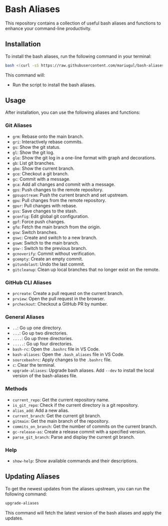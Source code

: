 # Bash Aliases

This repository contains a collection of useful bash aliases and functions to enhance your command-line productivity.

## Installation

To install the bash aliases, run the following command in your terminal:

```bash
bash <(curl -sS https://raw.githubusercontent.com/mariugul/bash-aliases/main/install.sh)
```

This command will:
- Run the script to install the bash aliases.

## Usage

After installation, you can use the following aliases and functions:

### Git Aliases
- `grm`: Rebase onto the main branch.
- `gri`: Interactively rebase commits.
- `gs`: Show the git status.
- `gl`: Show the git log.
- `glo`: Show the git log in a one-line format with graph and decorations.
- `gb`: List git branches.
- `gbo`: Show the current branch.
- `gco`: Checkout a git branch.
- `gc`: Commit with a message.
- `gca`: Add all changes and commit with a message.
- `gps`: Push changes to the remote repository.
- `gpsupstream`: Push the current branch and set upstream.
- `gpu`: Pull changes from the remote repository.
- `gpur`: Pull changes with rebase.
- `gss`: Save changes to the stash.
- `gconfig`: Edit global git configuration.
- `gpf`: Force push changes.
- `gfo`: Fetch the main branch from the origin.
- `gsw`: Switch branches.
- `gswc`: Create and switch to a new branch.
- `gswm`: Switch to the main branch.
- `gsw-`: Switch to the previous branch.
- `gcnoverify`: Commit without verification.
- `gcempty`: Create an empty commit.
- `gitundolast`: Undo the last commit.
- `gitcleanup`: Clean up local branches that no longer exist on the remote.

### GitHub CLI Aliases
- `prcreate`: Create a pull request on the current branch.
- `prview`: Open the pull request in the browser.
- `prcheckout`: Checkout a GitHub PR by number.

### General Aliases
- `..`: Go up one directory.
- `...`: Go up two directories.
- `....`: Go up three directories.
- `.....`: Go up four directories.
- `bash-rc`: Open the `.bashrc` file in VS Code.
- `bash-aliases`: Open the `.bash_aliases` file in VS Code.
- `sourcebashrc`: Apply changes to the `.bashrc` file.
- `c`: Clear the terminal.
- `upgrade-aliases`: Upgrade bash aliases. Add `--dev` to install the local version of the bash-aliases file.

### Methods
- `current_repo`: Get the current repository name.
- `is_git_repo`: Check if the current directory is a git repository.
- `alias_add`: Add a new alias.
- `current_branch`: Get the current git branch.
- `gitmain`: Get the main branch of the repository.
- `commits_on_branch`: Get the number of commits on the current branch.
- `gc-release-as`: Create a release commit with a specified version.
- `parse_git_branch`: Parse and display the current git branch.

### Help
- `show-help`: Show available commands and their descriptions.

## Updating Aliases

To get the newest updates from the aliases upstream, you can run the following command:

```bash
upgrade-aliases
```

This command will fetch the latest version of the bash aliases and apply the updates.
